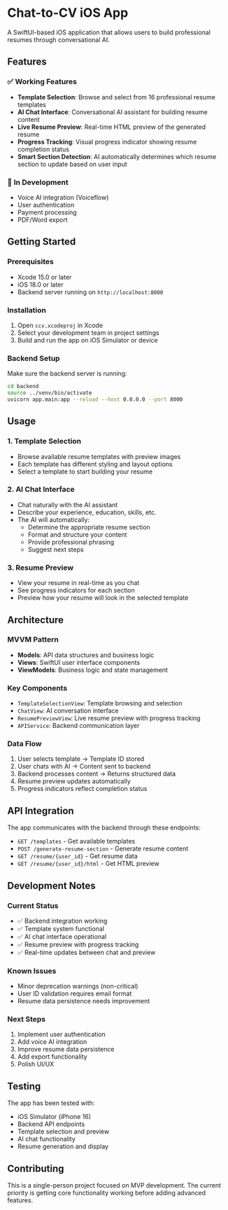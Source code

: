 # Chat-to-CV iOS App

A SwiftUI-based iOS application that allows users to build professional resumes through conversational AI.

## Features

### ✅ **Working Features**
- **Template Selection**: Browse and select from 16 professional resume templates
- **AI Chat Interface**: Conversational AI assistant for building resume content
- **Live Resume Preview**: Real-time HTML preview of the generated resume
- **Progress Tracking**: Visual progress indicator showing resume completion status
- **Smart Section Detection**: AI automatically determines which resume section to update based on user input

### 🚧 **In Development**
- Voice AI integration (Voiceflow)
- User authentication
- Payment processing
- PDF/Word export

## Getting Started

### Prerequisites
- Xcode 15.0 or later
- iOS 18.0 or later
- Backend server running on `http://localhost:8000`

### Installation
1. Open `ccv.xcodeproj` in Xcode
2. Select your development team in project settings
3. Build and run the app on iOS Simulator or device

### Backend Setup
Make sure the backend server is running:
```bash
cd backend
source ../venv/bin/activate
uvicorn app.main:app --reload --host 0.0.0.0 --port 8000
```

## Usage

### 1. Template Selection
- Browse available resume templates with preview images
- Each template has different styling and layout options
- Select a template to start building your resume

### 2. AI Chat Interface
- Chat naturally with the AI assistant
- Describe your experience, education, skills, etc.
- The AI will automatically:
  - Determine the appropriate resume section
  - Format and structure your content
  - Provide professional phrasing
  - Suggest next steps

### 3. Resume Preview
- View your resume in real-time as you chat
- See progress indicators for each section
- Preview how your resume will look in the selected template

## Architecture

### MVVM Pattern
- **Models**: API data structures and business logic
- **Views**: SwiftUI user interface components
- **ViewModels**: Business logic and state management

### Key Components
- `TemplateSelectionView`: Template browsing and selection
- `ChatView`: AI conversation interface
- `ResumePreviewView`: Live resume preview with progress tracking
- `APIService`: Backend communication layer

### Data Flow
1. User selects template → Template ID stored
2. User chats with AI → Content sent to backend
3. Backend processes content → Returns structured data
4. Resume preview updates automatically
5. Progress indicators reflect completion status

## API Integration

The app communicates with the backend through these endpoints:
- `GET /templates` - Get available templates
- `POST /generate-resume-section` - Generate resume content
- `GET /resume/{user_id}` - Get resume data
- `GET /resume/{user_id}/html` - Get HTML preview

## Development Notes

### Current Status
- ✅ Backend integration working
- ✅ Template system functional
- ✅ AI chat interface operational
- ✅ Resume preview with progress tracking
- ✅ Real-time updates between chat and preview

### Known Issues
- Minor deprecation warnings (non-critical)
- User ID validation requires email format
- Resume data persistence needs improvement

### Next Steps
1. Implement user authentication
2. Add voice AI integration
3. Improve resume data persistence
4. Add export functionality
5. Polish UI/UX

## Testing

The app has been tested with:
- iOS Simulator (iPhone 16)
- Backend API endpoints
- Template selection and preview
- AI chat functionality
- Resume generation and display

## Contributing

This is a single-person project focused on MVP development. The current priority is getting core functionality working before adding advanced features. 